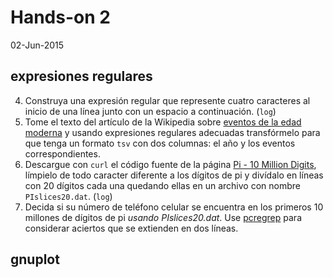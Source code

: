 # Hands-on 2
02-Jun-2015

## expresiones regulares

4. Construya una expresión regular que represente cuatro caracteres al inicio de una línea junto con un espacio a continuación. (`log`)
5. Tome el texto del artículo de la Wikipedia sobre [eventos de la edad moderna](http://en.wikipedia.org/wiki/Timeline_of_modern_history) y usando expresiones regulares adecuadas transfórmelo para que tenga un formato `tsv` con dos columnas: el año y los eventos correspondientes. 
6. Descargue con `curl` el código fuente de la página [Pi - 10 Million Digits](pi.karmona.com), límpielo de todo caracter diferente a los dígitos de pi y divídalo en líneas con 20 dígitos cada una quedando ellas en un archivo con nombre `PIslices20.dat`. (`log`)
7. Decida si su número de teléfono celular se encuentra en los primeros 10 millones de dígitos de pi *usando PIslices20.dat*. Use [pcregrep](http://stackoverflow.com/questions/2686147/how-to-find-patterns-across-multiple-lines-using-grep) para considerar aciertos que se extienden en dos líneas.

## gnuplot
